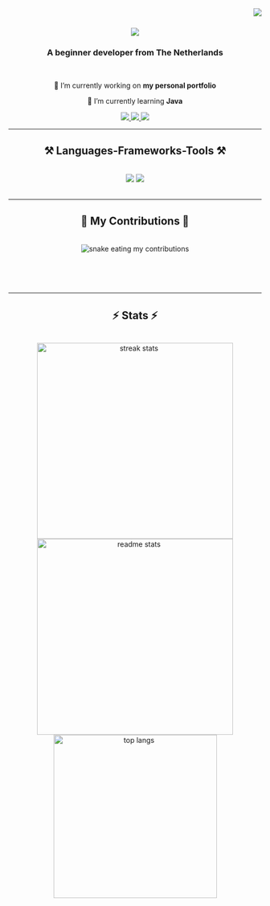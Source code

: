 <img align="right" src="https://visitor-badge.laobi.icu/badge?page_id=DiegoooRL.DiegoooRL" />

<h1 align="center">
    <img src="https://readme-typing-svg.herokuapp.com/?font=Righteous&size=35&center=true&vCenter=true&width=500&height=70&duration=4000&lines=Hi+There!+👋;+I'm+Diego!;" />
</h1>

<h3 align="center">A beginner developer from The Netherlands</h3>

<br/>

<div align="center">
 
 🔭 I’m currently working on **my personal portfolio**
 
 🌱 I’m currently learning **Java**

 </div>
 
<div align="center"> 
  <a href="mailto:513642@vistacollege.nl">
    <img src="https://img.shields.io/badge/Gmail-333333?style=for-the-badge&logo=gmail&logoColor=red" />
  </a>
  <a href="https://linkedin.com/in/diego-loomans" target="_blank">
    <img src="https://img.shields.io/badge/LinkedIn-0077B5?style=for-the-badge&logo=linkedin&logoColor=white" target="_blank" />
  </a>
  <a href="https://github.com/DiegoooRL" target="_blank">
     <img src="https://img.shields.io/badge/Portfolio-FF5722?style=for-the-badge&logo=todoist&logoColor=white" target="_blank" /> <!-- sqlite, safari, google-chrome are other good icon options -->
  </a>
</div>

 <hr/>
 
<h2 align="center">⚒️ Languages-Frameworks-Tools ⚒️</h2>
<br/>
<div align="center">
    <img src="https://skillicons.dev/icons?i=react,html,css,vscode,github,figma,tailwind" />
    <img src="https://skillicons.dev/icons?i=python,javascript,react" /><br>
</div>

<br/>
<hr/>

<div align="center">
  <h2>🐍 My Contributions 🐍</h2>
  <br>
  <img alt="snake eating my contributions" src="https://raw.githubusercontent.com/DiegoooRL/DiegoooRL/output/github-contribution-grid-snake.svg" />
  
  <br/><br/><br/>
</div>

<hr/>

<h2 align="center">⚡ Stats ⚡</h2>
<br>
<div align=center>
  <img width=390 src="https://github-readme-streak-stats.herokuapp.com/?user=DiegoooRL&theme=react" alt="streak stats"/>
  <img width=390 src="https://github-readme-stats.vercel.app/api?username=DiegoooRL&count_private=true&show_icons=true&theme=react" alt="readme stats" />
  <br/>
  <img width=325 align="center" src="https://github-readme-stats.vercel.app/api/top-langs/?username=DiegoooRL&hide=HTML&langs_count=8&layout=compact&theme=react" alt="top langs" />
</div>

<br/><br/>
